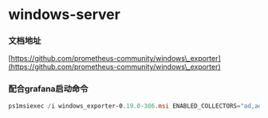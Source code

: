 # windows-server

### 文档地址

&#x20;[https://github.com/prometheus-community/windows\_exporter](https://github.com/prometheus-community/windows\_exporter)



### 配合grafana启动命令

```powershell
ps1msiexec /i windows_exporter-0.19.0-386.msi ENABLED_COLLECTORS="ad,adfs,cache,cpu,cpu_info,cs,container,dfsr,dhcp,dns,fsrmquota,iis,logical_disk,logon,memory,msmq,mssql,netframework_clrexceptions,netframework_clrinterop,netframework_clrjit,netframework_clrloading,netframework_clrlocksandthreads,netframework_clrmemory,netframework_clrremoting,netframework_clrsecurity,net,os,process,remote_fx,service,tcp,time,vmware" LISTEN_PORT="9182"
```
